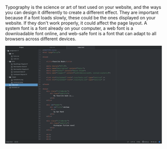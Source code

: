 Typography is the science or art of text used on your website, and the ways you can design it differently to create a different effect.
They are important because if a font loads slowly, these could be the ones displayed on your website. If they don't work properly, it could affect the page layout.
A system font is a font already on your computer, a web font is a downloadable font online, and web-safe font is a font that can adapt to all browsers across different devices.

![Screenshot](./images/screenshot.png)

